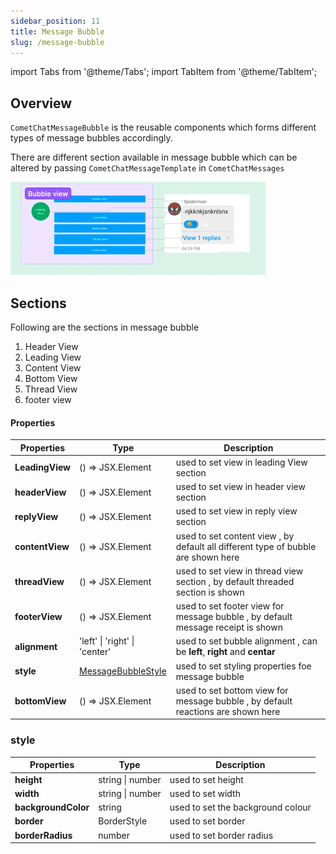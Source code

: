```yaml
---
sidebar_position: 11
title: Message Bubble
slug: /message-bubble
---
```


import Tabs from '@theme/Tabs';
import TabItem from '@theme/TabItem';

## Overview

`CometChatMessageBubble` is the reusable  components which forms different types of message bubbles accordingly.

There are different section available in message bubble which can be altered by passing `CometChatMessageTemplate` in `CometChatMessages`

![](./assets/w232uj22obu4ydktf8eevb1ky86ua4z3nlk1e0cz89a2srt1lnq9h4wau9l5m7m0.png)

## Sections

Following are the sections in message bubble

1. Header View
2. Leading View
3. Content View
4. Bottom View
5. Thread View
6. footer view

#### Properties

| Properties | Type | Description | 
| ---- | ---- | ---- | 
| **LeadingView** | () =&gt; JSX.Element | used to set view in leading View section | 
| **headerView** | () =&gt; JSX.Element | used to set view in header view section | 
| **replyView** | () =&gt; JSX.Element | used to set view in  reply view section | 
| **contentView** | () =&gt; JSX.Element | used to set content view , by default all different type of bubble are shown here | 
| **threadView** | () =&gt; JSX.Element | used to set view in thread view section , by default threaded section is shown | 
| **footerView** | () =&gt; JSX.Element | used to set footer view for message bubble , by default message receipt is shown | 
| **alignment** | 'left' &#124; 'right' &#124; 'center' | used to set bubble alignment , can be **left**, **right** and **centar** | 
| **style** | [MessageBubbleStyle](./message-bubble#style) | used to set styling properties foe message bubble | 
| **bottomView** | () =&gt; JSX.Element | used to set bottom view for message bubble , by default reactions are shown here | 


### style

| Properties | Type | Description | 
| ---- | ---- | ---- | 
| **height** | string &#124; number | used to set height | 
| **width** | string &#124; number | used to set width | 
| **backgroundColor** | string | used to set the background colour | 
| **border** | BorderStyle | used to set border | 
| **borderRadius** | number | used to set border radius | 

